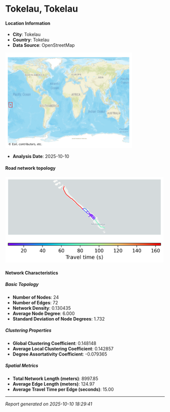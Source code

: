 # Tokelau, Tokelau

#### Location Information

- **City**: Tokelau
- **Country**: Tokelau
- **Data Source**: OpenStreetMap
<img src="Tokelau_location.png" alt="Tokelau Location Map" width="400" />

- **Analysis Date**: 2025-10-10

#### Road network topology

<img src="Tokelau_network_map.png" alt="Tokelau Road Network Map" width="500"/>

#### Network Characteristics

##### Basic Topology

- **Number of Nodes**: 24
- **Number of Edges**: 72
- **Network Density**: 0.130435
- **Average Node Degree**: 6.000
- **Standard Deviation of Node Degrees**: 1.732

##### Clustering Properties

- **Global Clustering Coefficient**: 0.148148
- **Average Local Clustering Coefficient**: 0.142857
- **Degree Assortativity Coefficient**: -0.079365

##### Spatial Metrics

- **Total Network Length (meters)**: 8997.85
- **Average Edge Length (meters)**: 124.97
- **Average Travel Time per Edge (seconds)**: 15.00

---
*Report generated on 2025-10-10 18:29:41*
